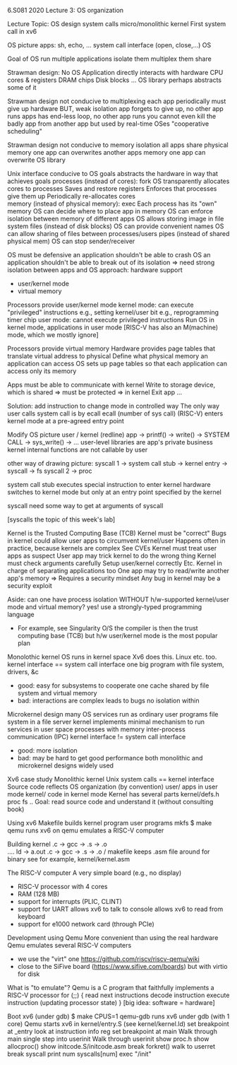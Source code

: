 6.S081 2020 Lecture 3: OS organization

Lecture Topic:
  OS design
    system calls
    micro/monolithic kernel
  First system call in xv6

OS picture
  apps: sh, echo, ...
  system call interface (open, close,...)
        OS
  
Goal of OS
  run multiple applications
  isolate them
  multiplex them
  share

Strawman design: No OS
  Application directly interacts with hardware
    CPU cores & registers
    DRAM chips
    Disk blocks
    ...
  OS library perhaps abstracts some of it

Strawman design not conducive to multiplexing
  each app periodically must give up hardware
  BUT, weak isolation
    app forgets to give up, no other app runs
    apps has end-less loop, no other app runs
    you cannot even kill the badly app from another app
  but used by real-time OSes
    "cooperative scheduling"

Strawman design not conducive to memory isolation
  all apps share physical memory
  one app can overwrites another apps memory
  one app can overwrite OS library

Unix interface conducive to OS goals
  abstracts the hardware in way that achieves goals
  processes (instead of cores): fork
     OS transparently allocates cores to processes
       Saves and restore registers
     Enforces that processes give them up
       Periodically re-allocates cores     
  memory (instead of physical memory): exec
     Each process has its "own" memory
     OS can decide where to place app in memory
     OS can enforce isolation between memory of different apps
     OS allows storing image in file system
  files (instead of disk blocks)
     OS can provide convenient names
     OS can allow sharing of files between processes/users
  pipes (instead of shared physical mem)
     OS can stop sender/receiver
  
OS must be defensive
  an application shouldn't be able to crash OS
  an application shouldn't be able to break out of its isolation
  => need strong isolation between apps and OS
  approach: hardware support
  - user/kernel mode
  - virtual memory
  
Processors provide user/kernel mode
  kernel mode: can execute "privileged" instructions
    e.g., setting kernel/user bit
    e.g., reprogramming timer chip
  user mode: cannot execute privileged instructions
  Run OS in kernel mode, applications in user mode
  [RISC-V has also an M(machine) mode, which we mostly ignore]

Processors provide virtual memory
  Hardware provides page tables that translate virtual address to physical
  Define what physical memory an application can access
  OS sets up page tables so that each application can access only its memory

Apps must be able to communicate with kernel
  Write to storage device, which is shared => must be protected => in kernel
  Exit app
  ...

Solution: add instruction to change mode in controlled way
  The only way user calls system call is by ecall 
  ecall <n> (number of sys call) (RISC-V)
  enters kernel mode at a pre-agreed entry point

Modify OS picture
  user / kernel (redline)
  app -> printf() -> write() -> SYSTEM CALL -> sys_write() -> ...
    user-level libraries are app's private business
  kernel internal functions are not callable by user
  
  other way of drawing picture:
  syscall 1  -> system call stub -> kernel entry -> syscall -> fs
  syscall 2                                                 -> proc

  system call stub executes special instruction to enter kernel
    hardware switches to kernel mode
    but only at an entry point specified by the kernel

  syscall need some way to get at arguments of syscall

  [syscalls the topic of this week's lab]
 
Kernel is the Trusted Computing Base (TCB)
  Kernel must be "correct"
    Bugs in kernel could allow user apps to circumvent kernel/user
      Happens often in practice, because kernels are complex
      See CVEs
  Kernel must treat user apps as suspect
    User app may trick kernel to do the wrong thing
    Kernel must check arguments carefully
    Setup user/kernel correctly
    Etc.
  Kernel in charge of separating applications too
    One app may try to read/write another app's memory
  => Requires a security mindset
    Any bug in kernel may be a security exploit

Aside: can one have process isolation WITHOUT h/w-supported
  kernel/user mode and virtual memory?
  yes! use a strongly-typed programming language
  - For example, see Singularity O/S
  the compiler is then the trust computing base (TCB)
  but h/w user/kernel mode is the most popular plan

Monolothic kernel
  OS runs in kernel space
  Xv6 does this.  Linux etc. too.
  kernel interface == system call interface
  one big program with file system, drivers, &c
  - good: easy for subsystems to cooperate
    one cache shared by file system and virtual memory
  - bad: interactions are complex
    leads to bugs
    no isolation within

Microkernel design
  many OS services run as ordinary user programs
    file system in a file server
  kernel implements minimal mechanism to run services in user space
    processes with memory
    inter-process communication (IPC)
  kernel interface != system call interface		
  - good: more isolation
  - bad: may be hard to get good performance
  both monolithic and microkernel designs widely used

Xv6 case study
  Monolithic kernel
    Unix system calls == kernel interface
  Source code reflects OS organization (by convention)
    user/    apps in user mode
    kernel/  code in kernel mode
  Kernel has several parts
    kernel/defs.h
       proc
       fs
       ..
  Goal: read source code and understand it (without consulting book)

Using xv6
  Makefile builds
    kernel program
    user programs
    mkfs
  $ make qemu
    runs xv6 on qemu
    emulates a RISC-V computer

Building kernel
  .c -> gcc -> .s -> .o  \
  ....                     ld -> a.out
  .c -> gcc -> .s -> .o  /
  makefile keeps .asm file around for binary
  see for example, kernel/kernel.asm

The RISC-V computer
  A very simple board (e.g., no display)
  - RISC-V processor with 4 cores
  - RAM (128 MB)
  - support for interrupts (PLIC, CLINT)
  - support for UART
    allows xv6 to talk to console
    allows xv6 to read from keyboard
  - support for e1000 network card (through PCIe)

Development using Qemu
  More convenient than using the real hardware
  Qemu emulates several RISC-V computers
  - we use the "virt" one
    https://github.com/riscv/riscv-qemu/wiki
  - close to the SiFive board (https://www.sifive.com/boards)
    but with virtio for disk

What is "to emulate"?
  Qemu is a C program that faithfully implements a RISC-V processor
  for (;;) {
    read next instructions
    decode instruction
    execute instruction (updating processor state)
  }
  [big idea: software = hardware]
  
Boot xv6 (under gdb)
  $ make CPUS=1 qemu-gdb
    runs xv6 under gdb (with 1 core)
  Qemu starts xv6 in kernel/entry.S (see kernel/kernel.ld)
    set breakpoint at _entry
      look at instruction
      info reg
    set breakpoint at main
      Walk through main
    single step into userinit
      Walk through userinit
      show proc.h
      show allocproc()
      show initcode.S/initcode.asm
    break forkret()
      walk to userret
    break syscall
      print num
      syscalls[num]
      exec "/init"
